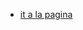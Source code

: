 <html>
            <ul>
                        <li><a href="bienvenido.html">it a la pagina</a></li>
            </ul>
</html>

